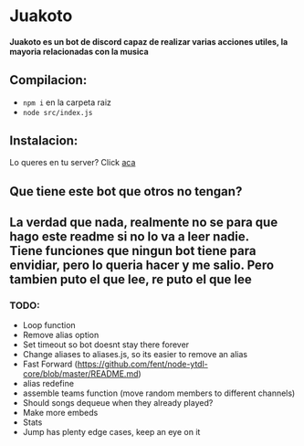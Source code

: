 # Juakoto

#### Juakoto es un bot de discord capaz de realizar varias acciones utiles, la mayoria relacionadas con la musica


## Compilacion:
* `npm i` en la carpeta raiz  
* `node src/index.js`

## Instalacion:
Lo queres en tu server? Click [aca](https://discord.com/oauth2/authorize?client_id=764653800068743199&scope=bot&permissions=3148864)  

## Que tiene este bot que otros no tengan?  
La verdad que nada, realmente no se para que hago este readme si no lo va a leer nadie.  
Tiene funciones que ningun bot tiene para envidiar, pero lo queria hacer y me salio.
Pero tambien puto el que lee, re puto el que lee
---

### TODO:

* Loop function
* Remove alias option
* Set timeout so bot doesnt stay there forever
* Change aliases to aliases.js, so its easier to remove an alias
* Fast Forward (https://github.com/fent/node-ytdl-core/blob/master/README.md)
* alias redefine
* assemble teams function (move random members to different channels)
* Should songs dequeue when they already played?
* Make more embeds
* Stats
* Jump has plenty edge cases, keep an eye on it
